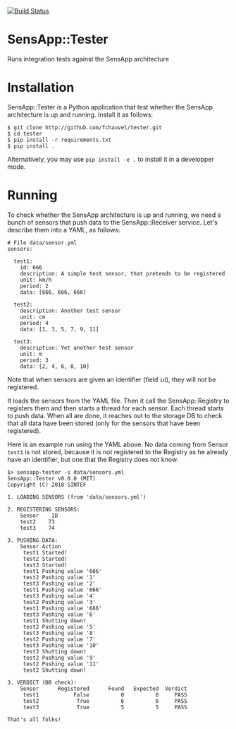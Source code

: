 [![Build Status](https://travis-ci.org/fchauvel/tester.svg?branch=master)](https://travis-ci.org/fchauvel/tester)

# SensApp::Tester

Runs integration tests against the SensApp architecture

# Installation

SensApp::Tester is a Python application that test whether the SensApp
architecture is up and running. Install it as follows:

	$ git clone http://github.com/fchauvel/tester.git
	$ cd tester
	$ pip install -r requirements.txt
	$ pip install .

Alternatively, you may use `pip install -e .` to install it in a
developper mode.

# Running

To check whether the SensApp architecture is up and running, we need a
bunch of sensors that push data to the SensApp::Receiver
service. Let's describe them into a YAML, as follows:

	# File data/sensor.yml
	sensors:

	  test1:
		id: 666
		description: A simple test sensor, that pretends to be registered
		unit: km/h
		period: 2
		data: [666, 666, 666]

	  test2:
		description: Another test sensor
		unit: cm
		period: 4
		data: [1, 3, 5, 7, 9, 11]

	  test3:
		description: Yet another test sensor
		unit: m
		period: 3
		data: [2, 4, 6, 8, 10]


Note that when sensors are given an identifier (field `id`), they will
not be registered.

It loads the sensors from the YAML file. Then it call the
SensApp::Registry to registers them and then starts a thread for each
sensor. Each thread starts to push data. When all are done, it reaches
out to the storage DB to check that all data have been stored (only
for the sensors that have been registered).

Here is an example run using the YAML above. No data coming from
Sensor `test1` is not stored, because it is not registered to the
Registry as he already have an identifier, but one that the Registry
does not know.


	$> sensapp-tester -s data/sensors.yml
	SensApp::Tester v0.0.0 (MIT)
	Copyright (C) 2018 SINTEF

	1. LOADING SENSORS (from 'data/sensors.yml')

	2. REGISTERING SENSORS:
		Sensor    ID
		test2    73
		test3    74

	3. PUSHING DATA:
		Sensor Action                        
		 test1 Started!                      
		 test2 Started!                      
		 test3 Started!                      
		 test1 Pushing value '666'           
		 test2 Pushing value '1'             
		 test3 Pushing value '2'             
		 test1 Pushing value '666'           
		 test3 Pushing value '4'             
		 test2 Pushing value '3'             
		 test1 Pushing value '666'           
		 test3 Pushing value '6'             
		 test1 Shutting down!                
		 test2 Pushing value '5'             
		 test3 Pushing value '8'             
		 test2 Pushing value '7'             
		 test3 Pushing value '10'            
		 test3 Shutting down!                
		 test2 Pushing value '9'             
		 test2 Pushing value '11'            
		 test2 Shutting down!                

	3. VERDICT (DB check):
		Sensor      Registered      Found   Expected  Verdict
		 test1           False          0          0     PASS
		 test2            True          6          6     PASS
		 test3            True          5          5     PASS

	That's all folks!

